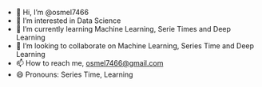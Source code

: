 - 👋 Hi, I’m @osmel7466
- 👀 I’m interested in Data Science
- 🌱 I’m currently learning Machine Learning, Serie Times and Deep Learning
- 💞️ I’m looking to collaborate on Machine Learning, Series Time and Deep Learning
- 📫 How to reach me, osmel7466@gmail.com
- 😄 Pronouns: Series Time, Learning


<!---
osmel7466/osmel7466 is a ✨ special ✨ repository because its `README.md` (this file) appears on your GitHub profile.
You can click the Preview link to take a look at your changes.
--->
